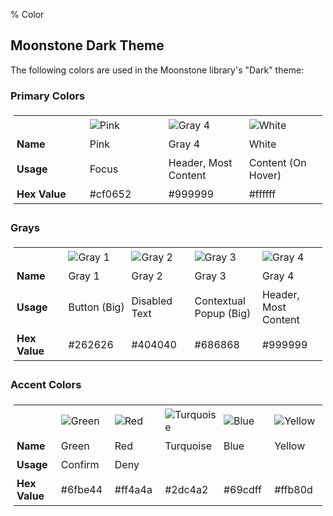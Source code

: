﻿% Color

## Moonstone Dark Theme

The following colors are used in the Moonstone library's "Dark" theme:

### Primary Colors

<table style="padding: 5px;">
<tr>
<td style="width: 175px; padding: 5px;"></td>
<td style="width: 175px; padding: 5px;"><img src="../../../assets/dg-color-cf0652.png" alt="Pink"></td>
<td style="width: 175px; padding: 5px;"><img src="../../../assets/dg-color-999999.png" alt="Gray 4"></td>
<td style="width: 175px; padding: 5px;"><img src="../../../assets/dg-color-ffffff.png" alt="White"></td>
</tr>
<tr>
<td style="width: 175px; padding: 5px;"><b>Name</b></td>
<td style="width: 175px; padding: 5px;">Pink</td>
<td style="width: 175px; padding: 5px;">Gray 4</td>
<td style="width: 175px; padding: 5px;">White</td>
</tr>
<tr>
<td style="width: 175px; padding: 5px;"><b>Usage</b></td>
<td style="width: 175px; padding: 5px;">Focus</td>
<td style="width: 175px; padding: 5px;">Header, Most Content</td>
<td style="width: 175px; padding: 5px;">Content (On Hover)</td>
</tr>
<tr>
<td style="width: 175px; padding: 5px;"><b>Hex Value</b></td>
<td style="width: 175px; padding: 5px;">#cf0652</td>
<td style="width: 175px; padding: 5px;">#999999</td>
<td style="width: 175px; padding: 5px;">#ffffff</td>
</tr>
</table>

### Grays

<table style="padding: 5px;">
<tr>
<td style="width: 175px; padding: 5px;"></td>
<td style="width: 175px; padding: 5px;"><img src="../../../assets/dg-color-262626.png" alt="Gray 1"></td>
<td style="width: 175px; padding: 5px;"><img src="../../../assets/dg-color-404040.png" alt="Gray 2"></td>
<td style="width: 175px; padding: 5px;"><img src="../../../assets/dg-color-686868.png" alt="Gray 3"></td>
<td style="width: 175px; padding: 5px;"><img src="../../../assets/dg-color-999999.png" alt="Gray 4"></td>
</tr>
<tr>
<td style="width: 175px; padding: 5px;"><b>Name</b></td>
<td style="width: 175px; padding: 5px;">Gray 1</td>
<td style="width: 175px; padding: 5px;">Gray 2</td>
<td style="width: 175px; padding: 5px;">Gray 3</td>
<td style="width: 175px; padding: 5px;">Gray 4</td>
</tr>
<tr>
<td style="width: 175px; padding: 5px;"><b>Usage</b></td>
<td style="width: 175px; padding: 5px;">Button (Big)</td>
<td style="width: 175px; padding: 5px;">Disabled Text</td>
<td style="width: 175px; padding: 5px;">Contextual Popup (Big)</td>
<td style="width: 175px; padding: 5px;">Header, Most Content</td>
</tr>
<tr>
<td style="width: 175px; padding: 5px;"><b>Hex Value</b></td>
<td style="width: 175px; padding: 5px;">#262626</td>
<td style="width: 175px; padding: 5px;">#404040</td>
<td style="width: 175px; padding: 5px;">#686868</td>
<td style="width: 175px; padding: 5px;">#999999</td>
</tr>
</table>

### Accent Colors

<table style="padding: 5px;">
<tr>
<td style="width: 175px; padding: 5px;"></td>
<td style="width: 175px; padding: 5px;"><img src="../../../assets/dg-color-6fbe44.png" alt="Green"></td>
<td style="width: 175px; padding: 5px;"><img src="../../../assets/dg-color-ff4a4a.png" alt="Red"></td>
<td style="width: 175px; padding: 5px;"><img src="../../../assets/dg-color-2dc4a2.png" alt="Turquoise"></td>
<td style="width: 175px; padding: 5px;"><img src="../../../assets/dg-color-69cdff.png" alt="Blue"></td>
<td style="width: 175px; padding: 5px;"><img src="../../../assets/dg-color-ffb80d.png" alt="Yellow"></td>
</tr>
<tr>
<td style="width: 175px; padding: 5px;"><b>Name</b></td>
<td style="width: 175px; padding: 5px;">Green</td>
<td style="width: 175px; padding: 5px;">Red</td>
<td style="width: 175px; padding: 5px;">Turquoise</td>
<td style="width: 175px; padding: 5px;">Blue</td>
<td style="width: 175px; padding: 5px;">Yellow</td>
</tr>
<tr>
<td style="width: 175px; padding: 5px;"><b>Usage</b></td>
<td style="width: 175px; padding: 5px;">Confirm</td>
<td style="width: 175px; padding: 5px;">Deny</td>
<td style="width: 175px; padding: 5px;"></td>
<td style="width: 175px; padding: 5px;"></td>
<td style="width: 175px; padding: 5px;"></td>
</tr>
<tr>
<td style="width: 175px; padding: 5px;"><b>Hex Value</b></td>
<td style="width: 175px; padding: 5px;">#6fbe44</td>
<td style="width: 175px; padding: 5px;">#ff4a4a</td>
<td style="width: 175px; padding: 5px;">#2dc4a2</td>
<td style="width: 175px; padding: 5px;">#69cdff</td>
<td style="width: 175px; padding: 5px;">#ffb80d</td>
</tr>
</table>
